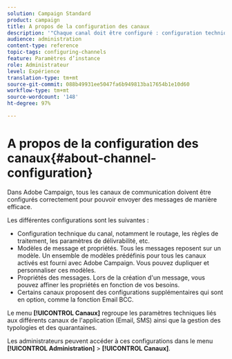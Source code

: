 ```yaml
---
solution: Campaign Standard
product: campaign
title: A propos de la configuration des canaux
description: '"Chaque canal doit être configuré : configuration technique, modèles et propriétés des messages."'
audience: administration
content-type: reference
topic-tags: configuring-channels
feature: Paramètres d’instance
role: Administrateur
level: Expérience
translation-type: tm+mt
source-git-commit: 088b49931ee5047fa6b949813ba17654b1e10d60
workflow-type: tm+mt
source-wordcount: '148'
ht-degree: 97%

---
```



# A propos de la configuration des canaux{#about-channel-configuration}

Dans Adobe Campaign, tous les canaux de communication doivent être configurés correctement pour pouvoir envoyer des messages de manière efficace.

Les différentes configurations sont les suivantes :

* Configuration technique du canal, notamment le routage, les règles de traitement, les paramètres de délivrabilité, etc.
* Modèles de message et propriétés. Tous les messages reposent sur un modèle. Un ensemble de modèles prédéfinis pour tous les canaux activés est fourni avec Adobe Campaign. Vous pouvez dupliquer et personnaliser ces modèles.
* Propriétés des messages. Lors de la création d&#39;un message, vous pouvez affiner les propriétés en fonction de vos besoins.
* Certains canaux proposent des configurations supplémentaires qui sont en option, comme la fonction Email BCC.

Le menu **[!UICONTROL Canaux]** regroupe les paramètres techniques liés aux différents canaux de l&#39;application (Email, SMS) ainsi que la gestion des typologies et des quarantaines.

Les administrateurs peuvent accéder à ces configurations dans le menu **[!UICONTROL Administration]** > **[!UICONTROL Canaux]**.
